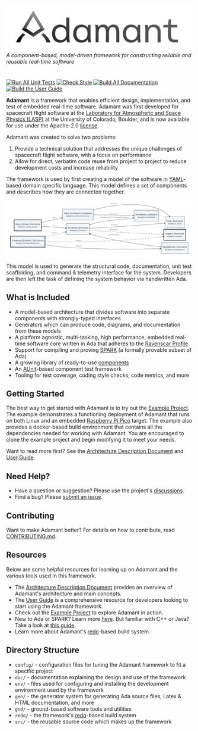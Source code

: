 ![Adamant](doc/logos/adamant_logo_text_black_small.png)
*A component-based, model-driven framework for constructing reliable and reusable real-time software*
#

[![Run All Unit Tests](https://github.com/lasp/adamant/actions/workflows/test_all.yml/badge.svg)](https://github.com/lasp/adamant/actions/workflows/test_all.yml)
[![Check Style](https://github.com/lasp/adamant/actions/workflows/style_all.yml/badge.svg)](https://github.com/lasp/adamant/actions/workflows/styl_all.yml)
[![Build All Documentation](https://github.com/lasp/adamant/actions/workflows/publish_all.yml/badge.svg)](https://github.com/lasp/adamant/actions/workflows/publish_all.yml)
[![Build the User Guide](https://github.com/lasp/adamant/actions/workflows/build_user_guide.yml/badge.svg)](https://github.com/lasp/adamant/actions/workflows/build_user_guide.yml)


**Adamant** is a framework that enables efficient design, implementation, and test of embedded real-time software. Adamant was first developed for spacecraft flight software at the [Laboratory for Atmospheric and Space Physics (LASP)](https://lasp.colorado.edu/) at the University of Colorado, Boulder, and is now available for use under the Apache-2.0 [license](LICENSE). 

Adamant was created to solve two problems:

 1. Provide a technical solution that addresses the unique challenges of spacecraft flight software, with a focus on performance
 2. Allow for direct, verbatim code reuse from project to project to reduce development costs and increase reliability

The framework is used by first creating a model of the software in [YAML](https://yaml.org/)-based domain specific language. This model defines a set of components and describes how they are connected together. 

 ![`Adamant Component and Connector Diagram`](doc/img/assembly.png "Adamant Component and Connector Diagram")

This model is used to generate the structural code, documentation, unit test scaffolding, and command & telemetry interface for the system. Developers are then left the task of defining the system behavior via handwritten Ada.

## What is Included

 * A model-based architecture that divides software into separate components with strongly-typed interfaces
 * Generators which can produce code, diagrams, and documentation from these models
 * A platform agnostic, multi-tasking, high performance, embedded real-time software core written in Ada that adheres to the [Ravenscar Profile](https://en.wikipedia.org/wiki/Ravenscar_profile)
 * Support for compiling and proving [SPARK](https://learn.adacore.com/courses/intro-to-spark/chapters/01_Overview.html#what-is-it) (a formally provable subset of Ada)
 * A growing library of ready-to-use [components](src/components)
 * An [AUnit](https://docs.adacore.com/live/wave/aunit/html/aunit_cb/aunit_cb.html)-based component test framework
 * Tooling for test coverage, coding style checks, code metrics, and more

## Getting Started

The best way to get started with Adamant is to try out the [Example Project](https://github.com/lasp/adamant_example). The example demonstrates a functioning deployment of Adamant that runs on both Linux and an embedded [Raspberry Pi Pico](https://www.raspberrypi.com/products/raspberry-pi-pico/) target. The example also provides a docker-based build environment that contains all the dependencies needed for working with Adamant. You are encouraged to clone the example project and begin modifying it to meet your needs.

Want to read more first? See the [Architecture Description Document](doc/architecture_description_document/architecture_description_document.pdf) and [User Guide](doc/user_guide/user_guide.pdf).

## Need Help?

 * Have a question or suggestion? Please use the project's [discussions](https://github.com/lasp/adamant/discussions).
 * Find a bug? Please [submit an issue](https://github.com/lasp/adamant/issues).

## Contributing

Want to make Adamant better? For details on how to contribute, read [CONTRIBUTING.md](CONTRIBUTING.md).

## Resources

Below are some helpful resources for learning up on Adamant and the various tools used in this framework.

 * The [Architecture Description Document](doc/architecture_description_document/architecture_description_document.pdf) provides an overview of Adamant's architecture and main concepts.
 * The [User Guide](doc/user_guide/user_guide.pdf) is a comprehensive resource for developers looking to start using the Adamant framework.
 * Check out the [Example Project](https://github.com/lasp/adamant_example) to explore Adamant in action.
 * New to Ada or SPARK? Learn more [here](https://learn.adacore.com/). But familiar with C++ or Java? Take a look at [this guide](https://learn.adacore.com/courses/Ada_For_The_CPP_Java_Developer/index.html).
 * Learn more about Adamant's [redo](https://github.com/dinkelk/redo)-based build system.

## Directory Structure

 * `config/` - configuration files for tuning the Adamant framework to fit a specific project
 * `doc/` - documentation explaining the design and use of the framework
 * `env/` - files used for configuring and installing the development environment used by the framework
 * `gen/` - the generator system for generating Ada source files, Latex & HTML documentation, and more
 * `gnd/` - ground-based software tools and utilities
 * `redo/` - the framework's [redo](https://github.com/dinkelk/redo)-based build system
 * `src/` - the reusable source code which makes up the framework
